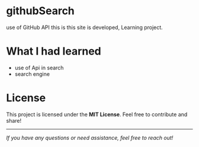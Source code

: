
# githubSearch
use of GitHub API this is this site is developed, Learning project.
# What I had learned
- use of Api in search
- search engine
# License
This project is licensed under the **MIT License**. Feel free to contribute and share!

---

*If you have any questions or need assistance, feel free to reach out!*

